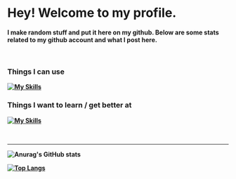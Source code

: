 <h1><strong>Hey! Welcome to my profile.<strong/></h1>

<p>I make random stuff and put it here on my github. Below are some stats related to my github account and what I post here.</p>
<br />
 
### Things I can use
[![My Skills](https://skillicons.dev/icons?i=androidstudio,cs,md,lua,idea,linux,cloudflare,blender,electron,git,js,nodejs,swift,unity,vscode)](https://skillicons.dev)
 
### Things I want to learn / get better at
[![My Skills](https://skillicons.dev/icons?i=rust,swift,ts,vim,scala,flutter,css,c)](https://skillicons.dev)
 
 <br />
 
 <hr/>
 
![Anurag's GitHub stats](https://github-readme-stats.vercel.app/api?username=FluffyDoesStuff&show_icons=true&theme=radical)

[![Top Langs](https://github-readme-stats.vercel.app/api/top-langs/?username=FluffyDoesStuff&layout=compact&theme=radical)](https://github.com/anuraghazra/github-readme-stats)
